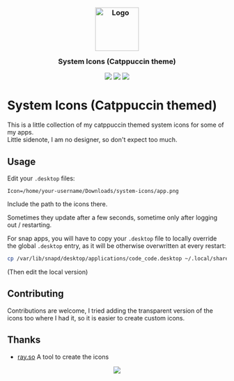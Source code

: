 <h3 align="center">
	<img src="https://raw.githubusercontent.com/catppuccin/catppuccin/main/assets/logos/exports/1544x1544_circle.png" width="100" alt="Logo"/><br/>
	<img src="https://raw.githubusercontent.com/catppuccin/catppuccin/main/assets/misc/transparent.png" height="30" width="0px"/>
	System Icons (Catppuccin theme)
	<img src="https://raw.githubusercontent.com/catppuccin/catppuccin/main/assets/misc/transparent.png" height="30" width="0px"/>
</h3>

<p align="center">
	<a href="https://github.com/a3chron/system-icons/stargazers"><img src="https://img.shields.io/github/stars/catppuccin/template?colorA=363a4f&colorB=b7bdf8&style=for-the-badge"></a>
	<a href="https://github.com/a3chron/system-icons/issues"><img src="https://img.shields.io/github/issues/catppuccin/template?colorA=363a4f&colorB=f5a97f&style=for-the-badge"></a>
	<a href="https://github.com/a3chron/system-icons/contributors"><img src="https://img.shields.io/github/contributors/catppuccin/template?colorA=363a4f&colorB=a6da95&style=for-the-badge"></a>
</p>

# System Icons (Catppuccin themed)

This is a little collection of my catppuccin themed system icons for some of my apps.  
Little sidenote, I am no designer, so don't expect too much.

## Usage

Edit your `.desktop` files:

```
Icon=/home/your-username/Downloads/system-icons/app.png
```

Include the path to the icons there.

Sometimes they update after a few seconds, sometime only after logging out / restarting.

For snap apps, you will have to copy your `.desktop` file to locally override the global `.desktop` entry, 
as it will be otherwise overwritten at every restart:

```bash
cp /var/lib/snapd/desktop/applications/code_code.desktop ~/.local/share/applications/
```

(Then edit the local version)

## Contributing

Contributions are welcome, I tried adding the transparent version of the icons too where I had it, 
so it is easier to create custom icons.

## Thanks

- [ray.so](https://ray.so/icon) A tool to create the icons


<p align="center">
 <a href="https://github.com/a3chron/gith/LICENSE"><img src="https://img.shields.io/github/license/a3chron/gith?colorA=363a4f&colorB=b7bdf8&style=for-the-badge"></a>
</p>
